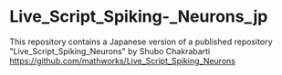 # Live_Script_Spiking-_Neurons_jp
This repository contains a Japanese version of a published repository "Live_Script_Spiking_Neurons" by Shubo Chakrabarti https://github.com/mathworks/Live_Script_Spiking_Neurons
